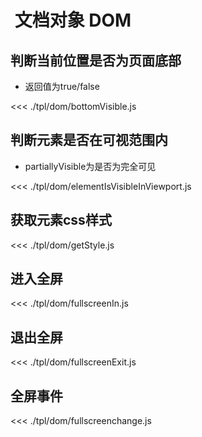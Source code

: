 #   文档对象 DOM

## 判断当前位置是否为页面底部

- 返回值为true/false

<<< ./tpl/dom/bottomVisible.js

## 判断元素是否在可视范围内

- partiallyVisible为是否为完全可见

<<< ./tpl/dom/elementIsVisibleInViewport.js

## 获取元素css样式
<<< ./tpl/dom/getStyle.js

## 进入全屏
<<< ./tpl/dom/fullscreenIn.js

## 退出全屏
<<< ./tpl/dom/fullscreenExit.js

## 全屏事件
<<< ./tpl/dom/fullscreenchange.js

